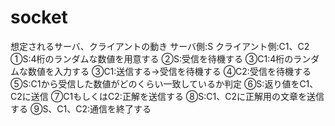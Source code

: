 # socket

想定されるサーバ、クライアントの動き
サーバ側:S クライアント側:C1、C2
①S:4桁のランダムな数値を用意する
②S:受信を待機する
③C1:4桁のランダムな数値を入力する
③C1:送信する→受信を待機する
④C2:受信を待機する
⑤S:C1から受信した数値がどのくらい一致しているか判定
⑥S:返り値をC1、C2に送信
⑦C1もしくはC2:正解を送信する
⑧S:C1、C2に正解用の文章を送信する
⑨S、C1、C2:通信を終了する